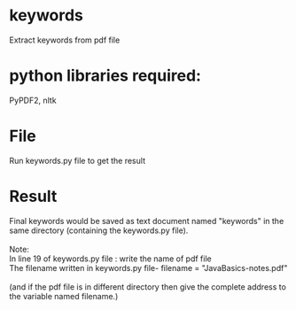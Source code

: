 # keywords
Extract keywords from pdf file

# python libraries required: 
PyPDF2, nltk

# File
Run keywords.py file to get the result

# Result
Final keywords would be saved as text document named "keywords" in the same directory (containing the keywords.py file).
</br>
</br>
Note: </br>
In line 19 of keywords.py file : write the name of pdf file </br>
The filename written in keywords.py file- filename = "JavaBasics-notes.pdf" </br>
</br>
(and if the pdf file is in different directory then give the complete address to the variable named filename.) 












